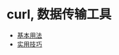# curl, 数据传输工具

+ [基本用法](https://github.com/HudsonWu/linuxStudying/tree/master/web/client/curl/basic.md)
+ [实用技巧](https://github.com/HudsonWu/linuxStudying/tree/master/web/client/curl/tricks.md)

